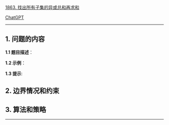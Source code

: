 [1863. 找出所有子集的异或总和再求和](https://leetcode.cn/problems/sum-of-all-subset-xor-totals)

[ChatGPT](chat.openai.com)

---

## 1. 问题的内容
**1.1 题目描述**：

**1.2 示例**：

**1.3 提示**:

## 2. 边界情况和约束


## 3. 算法和策略

---


